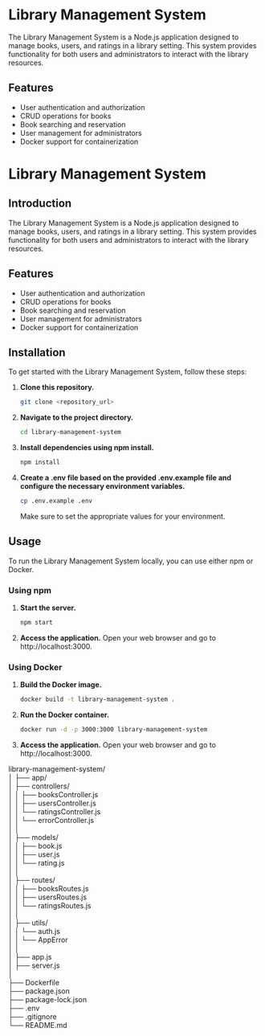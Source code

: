 # Library Management System

The Library Management System is a Node.js application designed to manage books, users, and ratings in a library setting. This system provides functionality for both users and administrators to interact with the library resources.

## Features

- User authentication and authorization
- CRUD operations for books
- Book searching and reservation
- User management for administrators
- Docker support for containerization

# Library Management System

## Introduction

The Library Management System is a Node.js application designed to manage books, users, and ratings in a library setting. This system provides functionality for both users and administrators to interact with the library resources.

## Features

- User authentication and authorization
- CRUD operations for books
- Book searching and reservation
- User management for administrators
- Docker support for containerization

## Installation

To get started with the Library Management System, follow these steps:

1. **Clone this repository.**
    ```bash
    git clone <repository_url>
    ```

2. **Navigate to the project directory.**
    ```bash
    cd library-management-system
    ```

3. **Install dependencies using npm install.**
    ```bash
    npm install
    ```

4. **Create a .env file based on the provided .env.example file and configure the necessary environment variables.**
    ```bash
    cp .env.example .env
    ```

    Make sure to set the appropriate values for your environment.

## Usage

To run the Library Management System locally, you can use either npm or Docker.

### Using npm

1. **Start the server.**
    ```bash
    npm start
    ```

2. **Access the application.**
    Open your web browser and go to http://localhost:3000.

### Using Docker

1. **Build the Docker image.**
    ```bash
    docker build -t library-management-system .
    ```

2. **Run the Docker container.**
    ```bash
    docker run -d -p 3000:3000 library-management-system
    ```

3. **Access the application.**
    Open your web browser and go to http://localhost:3000.

library-management-system/<br>
│
├── app/<br>
│   ├── controllers/<br>
│   │   ├── booksController.js<br>
│   │   ├── usersController.js<br>
│   │   └── ratingsController.js<br>
│   │   └── errorController.js<br>
│   │<br>
│   ├── models/<br>
│   │   ├── book.js<br>
│   │   ├── user.js<br>
│   │   └── rating.js<br>
│   │<br>
│   ├── routes/<br>
│   │   ├── booksRoutes.js<br>
│   │   ├── usersRoutes.js<br>
│   │   └── ratingsRoutes.js<br>
│   │<br>
│   ├── utils/<br>
│   │   └── auth.js<br>
│   │   └── AppError<br>
│   │<br>
│   ├── app.js<br>
│   ├── server.js<br>
│<br>
├── Dockerfile<br>
├── package.json<br>
├── package-lock.json<br>
├── .env<br>
├── .gitignore<br>
└── README.md<br>

